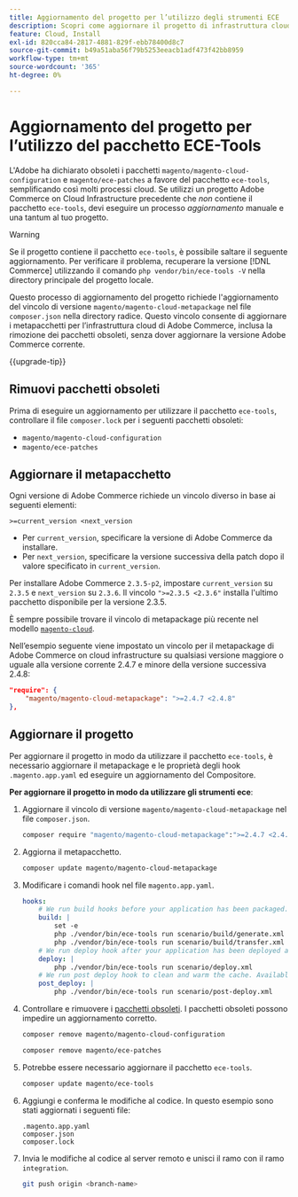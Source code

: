 ```yaml
---
title: Aggiornamento del progetto per l’utilizzo degli strumenti ECE
description: Scopri come aggiornare il progetto di infrastruttura cloud Adobe Commerce on per utilizzare il pacchetto ECE-Tools e sfruttare le correzioni e le funzionalità più recenti.
feature: Cloud, Install
exl-id: 820cca84-2817-4881-829f-ebb78400d8c7
source-git-commit: b49a51aba56f79b5253eeacb1adf473f42bb8959
workflow-type: tm+mt
source-wordcount: '365'
ht-degree: 0%

---
```


# Aggiornamento del progetto per l’utilizzo del pacchetto ECE-Tools

L&#39;Adobe ha dichiarato obsoleti i pacchetti `magento/magento-cloud-configuration` e `magento/ece-patches` a favore del pacchetto `ece-tools`, semplificando così molti processi cloud. Se utilizzi un progetto Adobe Commerce on Cloud Infrastructure precedente che _non_ contiene il pacchetto `ece-tools`, devi eseguire un processo _aggiornamento_ manuale e una tantum al tuo progetto.

>[!WARNING]
>
>Se il progetto contiene il pacchetto `ece-tools`, è possibile saltare il seguente aggiornamento. Per verificare il problema, recuperare la versione [!DNL Commerce] utilizzando il comando `php vendor/bin/ece-tools -V` nella directory principale del progetto locale.

Questo processo di aggiornamento del progetto richiede l&#39;aggiornamento del vincolo di versione `magento/magento-cloud-metapackage` nel file `composer.json` nella directory radice. Questo vincolo consente di aggiornare i metapacchetti per l’infrastruttura cloud di Adobe Commerce, inclusa la rimozione dei pacchetti obsoleti, senza dover aggiornare la versione Adobe Commerce corrente.

{{upgrade-tip}}

## Rimuovi pacchetti obsoleti

Prima di eseguire un aggiornamento per utilizzare il pacchetto `ece-tools`, controllare il file `composer.lock` per i seguenti pacchetti obsoleti:

- `magento/magento-cloud-configuration`
- `magento/ece-patches`

## Aggiornare il metapacchetto

Ogni versione di Adobe Commerce richiede un vincolo diverso in base ai seguenti elementi:

```
>=current_version <next_version
```

- Per `current_version`, specificare la versione di Adobe Commerce da installare.
- Per `next_version`, specificare la versione successiva della patch dopo il valore specificato in `current_version`.

Per installare Adobe Commerce `2.3.5-p2`, impostare `current_version` su `2.3.5` e `next_version` su `2.3.6`. Il vincolo `">=2.3.5 <2.3.6"` installa l&#39;ultimo pacchetto disponibile per la versione 2.3.5.

È sempre possibile trovare il vincolo di metapackage più recente nel modello [`magento-cloud`](https://github.com/magento/magento-cloud/blob/master/composer.json).

Nell’esempio seguente viene impostato un vincolo per il metapackage di Adobe Commerce on cloud infrastructure su qualsiasi versione maggiore o uguale alla versione corrente 2.4.7 e minore della versione successiva 2.4.8:

```json
"require": {
    "magento/magento-cloud-metapackage": ">=2.4.7 <2.4.8"
},
```

## Aggiornare il progetto

Per aggiornare il progetto in modo da utilizzare il pacchetto `ece-tools`, è necessario aggiornare il metapackage e le proprietà degli hook `.magento.app.yaml` ed eseguire un aggiornamento del Compositore.

**Per aggiornare il progetto in modo da utilizzare gli strumenti ece**:

1. Aggiornare il vincolo di versione `magento/magento-cloud-metapackage` nel file `composer.json`.

   ```bash
   composer require "magento/magento-cloud-metapackage":">=2.4.7 <2.4.8" --no-update
   ```

1. Aggiorna il metapacchetto.

   ```bash
   composer update magento/magento-cloud-metapackage
   ```

1. Modificare i comandi hook nel file `magento.app.yaml`.

   ```yaml
   hooks:
       # We run build hooks before your application has been packaged.
       build: |
           set -e
           php ./vendor/bin/ece-tools run scenario/build/generate.xml
           php ./vendor/bin/ece-tools run scenario/build/transfer.xml
       # We run deploy hook after your application has been deployed and started.
       deploy: |
           php ./vendor/bin/ece-tools run scenario/deploy.xml
       # We run post deploy hook to clean and warm the cache. Available with ECE-Tools 2002.0.10.
       post_deploy: |
           php ./vendor/bin/ece-tools run scenario/post-deploy.xml
   ```

1. Controllare e rimuovere i [pacchetti obsoleti](#remove-deprecated-packages). I pacchetti obsoleti possono impedire un aggiornamento corretto.

   ```bash
   composer remove magento/magento-cloud-configuration
   ```

   ```bash
   composer remove magento/ece-patches
   ```

1. Potrebbe essere necessario aggiornare il pacchetto `ece-tools`.

   ```bash
   composer update magento/ece-tools
   ```

1. Aggiungi e conferma le modifiche al codice. In questo esempio sono stati aggiornati i seguenti file:

   ```
   .magento.app.yaml
   composer.json
   composer.lock
   ```

1. Invia le modifiche al codice al server remoto e unisci il ramo con il ramo `integration`.

   ```bash
   git push origin <branch-name>
   ```
